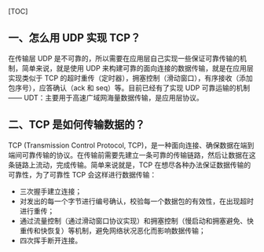 



[TOC]

## 一、怎么用 UDP 实现 TCP？

在传输层 UDP 是不可靠的，所以需要在应用层自己实现一些保证可靠传输的机制，简单来说，就是使用 UDP 来构建可靠的面向连接的数据传输，就是在应用层实现类似于 TCP 的超时重传（定时器），拥塞控制（滑动窗口），有序接收（添加包序号），应答确认（ack 和 seq）等。目前已经有了实现 UDP 可靠运输的机制 —— UDT：主要用于高速广域网海量数据传输，是应用层协议。





## 二、TCP 是如何传输数据的？

TCP (Transmission Control Protocol, TCP)，是一种面向连接、确保数据在端到端间可靠传输的协议。在传输前需要先建立一条可靠的传输链路，然后让数据在这条链路上流动，完成传输。简单来说就是，TCP 在想尽各种办法保证数据传输的可靠性，为了可靠性 TCP 会这样进行数据传输：

- 三次握手建立连接；
- 对发出的每一个字节进行编号确认，校验每一个数据包的有效性，在出现超时进行重传；
- 通过流量控制（通过滑动窗口协议实现）和拥塞控制（慢启动和拥塞避免、快重传和快恢复）等机制，避免网络状况恶化而影响数据传输；
- 四次挥手断开连接。